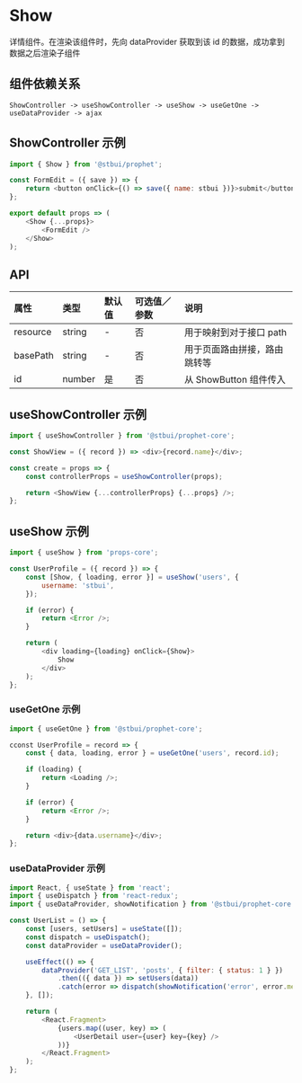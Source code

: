 # Show

详情组件。在渲染该组件时，先向 dataProvider 获取到该 id 的数据，成功拿到数据之后渲染子组件

## 组件依赖关系

```
ShowController -> useShowController -> useShow -> useGetOne -> useDataProvider -> ajax
```

## ShowController 示例

```js
import { Show } from '@stbui/prophet';

const FormEdit = ({ save }) => {
    return <button onClick={() => save({ name: stbui })}>submit</button>;
};

export default props => (
    <Show {...props}>
        <FormEdit />
    </Show>
);
```

## API

| 属性     | 类型   | 默认值 | 可选值／参数 | 说明                         |
| :------- | :----- | :----- | :----------- | :--------------------------- |
| resource | string | -      | 否           | 用于映射到对于接口 path      |
| basePath | string | -      | 否           | 用于页面路由拼接，路由跳转等 |
| id       | number | 是     | 否           | 从 ShowButton 组件传入       |

## useShowController 示例

```js
import { useShowController } from '@stbui/prophet-core';

const ShowView = ({ record }) => <div>{record.name}</div>;

const create = props => {
    const controllerProps = useShowController(props);

    return <ShowView {...controllerProps} {...props} />;
};
```

## useShow 示例

```js
import { useShow } from 'props-core';

const UserProfile = ({ record }) => {
    const [Show, { loading, error }] = useShow('users', {
        username: 'stbui',
    });

    if (error) {
        return <Error />;
    }

    return (
        <div loading={loading} onClick={Show}>
            Show
        </div>
    );
};
```

### useGetOne 示例

```js
import { useGetOne } from '@stbui/prophet-core';

cconst UserProfile = record => {
    const { data, loading, error } = useGetOne('users', record.id);

    if (loading) {
        return <Loading />;
    }

    if (error) {
        return <Error />;
    }

    return <div>{data.username}</div>;
};
```

### useDataProvider 示例

```js
import React, { useState } from 'react';
import { useDispatch } from 'react-redux';
import { useDataProvider, showNotification } from '@stbui/prophet-core';

const UserList = () => {
    const [users, setUsers] = useState([]);
    const dispatch = useDispatch();
    const dataProvider = useDataProvider();

    useEffect(() => {
        dataProvider('GET_LIST', 'posts', { filter: { status: 1 } })
            .then(({ data }) => setUsers(data))
            .catch(error => dispatch(showNotification('error', error.message)));
    }, []);

    return (
        <React.Fragment>
            {users.map((user, key) => (
                <UserDetail user={user} key={key} />
            ))}
        </React.Fragment>
    );
};
```
